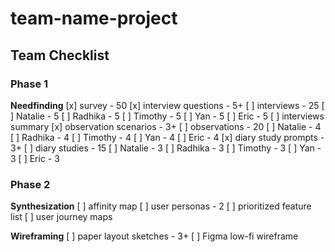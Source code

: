 # team-name-project

## Team Checklist
### Phase 1
**Needfinding**
[x] survey - 50
[x] interview questions - 5+
[ ] interviews - 25
    [ ] Natalie - 5
    [ ] Radhika - 5
    [ ] Timothy - 5
    [ ] Yan - 5
    [ ] Eric - 5
[ ] interviews summary
[x] observation scenarios - 3+
[ ] observations - 20
    [ ] Natalie - 4
    [ ] Radhika - 4
    [ ] Timothy - 4
    [ ] Yan - 4
    [ ] Eric - 4
[x] diary study prompts - 3+
[ ] diary studies - 15
    [ ] Natalie - 3
    [ ] Radhika - 3
    [ ] Timothy - 3
    [ ] Yan - 3
    [ ] Eric - 3

### Phase 2
**Synthesization**
[ ] affinity map
[ ] user personas - 2
[ ] prioritized feature list
[ ] user journey maps

**Wireframing**
[ ] paper layout sketches - 3+
[ ] Figma low-fi wireframe
